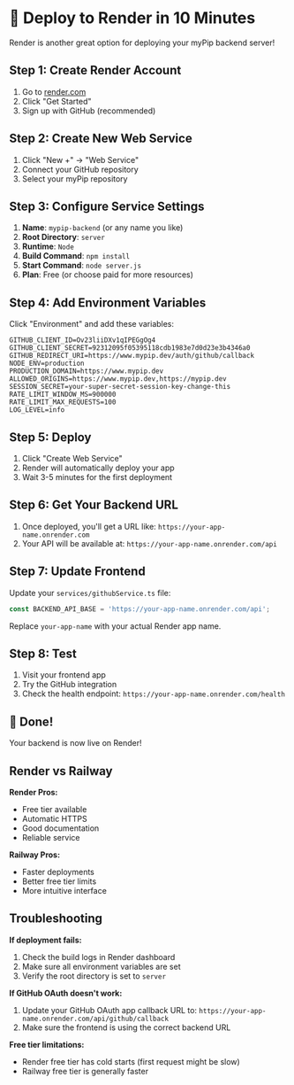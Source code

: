 # 🚀 Deploy to Render in 10 Minutes

Render is another great option for deploying your myPip backend server!

## Step 1: Create Render Account
1. Go to [render.com](https://render.com)
2. Click "Get Started"
3. Sign up with GitHub (recommended)

## Step 2: Create New Web Service
1. Click "New +" → "Web Service"
2. Connect your GitHub repository
3. Select your myPip repository

## Step 3: Configure Service Settings
1. **Name**: `mypip-backend` (or any name you like)
2. **Root Directory**: `server`
3. **Runtime**: `Node`
4. **Build Command**: `npm install`
5. **Start Command**: `node server.js`
6. **Plan**: Free (or choose paid for more resources)

## Step 4: Add Environment Variables
Click "Environment" and add these variables:

```env
GITHUB_CLIENT_ID=Ov23liiDXv1qIPEGgOg4
GITHUB_CLIENT_SECRET=92312095f05395118cdb1983e7d0d23e3b4346a0
GITHUB_REDIRECT_URI=https://www.mypip.dev/auth/github/callback
NODE_ENV=production
PRODUCTION_DOMAIN=https://www.mypip.dev
ALLOWED_ORIGINS=https://www.mypip.dev,https://mypip.dev
SESSION_SECRET=your-super-secret-session-key-change-this
RATE_LIMIT_WINDOW_MS=900000
RATE_LIMIT_MAX_REQUESTS=100
LOG_LEVEL=info
```

## Step 5: Deploy
1. Click "Create Web Service"
2. Render will automatically deploy your app
3. Wait 3-5 minutes for the first deployment

## Step 6: Get Your Backend URL
1. Once deployed, you'll get a URL like: `https://your-app-name.onrender.com`
2. Your API will be available at: `https://your-app-name.onrender.com/api`

## Step 7: Update Frontend
Update your `services/githubService.ts` file:

```typescript
const BACKEND_API_BASE = 'https://your-app-name.onrender.com/api';
```

Replace `your-app-name` with your actual Render app name.

## Step 8: Test
1. Visit your frontend app
2. Try the GitHub integration
3. Check the health endpoint: `https://your-app-name.onrender.com/health`

## 🎉 Done!

Your backend is now live on Render!

## Render vs Railway

**Render Pros:**
- Free tier available
- Automatic HTTPS
- Good documentation
- Reliable service

**Railway Pros:**
- Faster deployments
- Better free tier limits
- More intuitive interface

## Troubleshooting

**If deployment fails:**
1. Check the build logs in Render dashboard
2. Make sure all environment variables are set
3. Verify the root directory is set to `server`

**If GitHub OAuth doesn't work:**
1. Update your GitHub OAuth app callback URL to: `https://your-app-name.onrender.com/api/github/callback`
2. Make sure the frontend is using the correct backend URL

**Free tier limitations:**
- Render free tier has cold starts (first request might be slow)
- Railway free tier is generally faster 